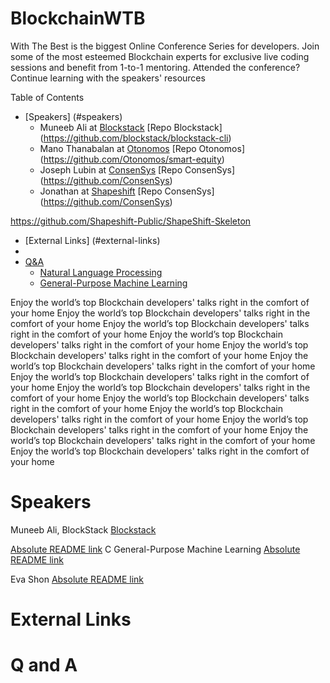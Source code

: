 # BlockchainWTB

With The Best is the biggest Online Conference Series for developers.
Join some of the most esteemed Blockchain experts for exclusive live coding sessions and benefit from 1-to-1 mentoring.
Attended the conference? Continue learning with the speakers' resources

Table of Contents
 
- [Speakers] (#speakers) 
  - Muneeb Ali at [Blockstack](https://blockstack.org)
[Repo Blockstack] (https://github.com/blockstack/blockstack-cli)
  - Mano Thanabalan at [Otonomos](https://otonomos.com)
[Repo Otonomos] (https://github.com/Otonomos/smart-equity)
  - Joseph Lubin at [ConsenSys](https://consensys.net/)
[Repo ConsenSys] (https://github.com/ConsenSys)
  - Jonathan at [Shapeshift](https://shapeshift.io/)
[Repo ConsenSys] (https://github.com/ConsenSys)



https://github.com/Shapeshift-Public/ShapeShift-Skeleton
- [External Links] (#external-links)
- 
- [Q&A](#qandA)
    - [Natural Language Processing](#clojure-nlp)
    - [General-Purpose Machine Learning](#clojure-general-purpose)

Enjoy the world’s top Blockchain developers' talks right in the comfort of your home
Enjoy the world’s top Blockchain developers' talks right in the comfort of your home
Enjoy the world’s top Blockchain developers' talks right in the comfort of your home
Enjoy the world’s top Blockchain developers' talks right in the comfort of your home
Enjoy the world’s top Blockchain developers' talks right in the comfort of your home
Enjoy the world’s top Blockchain developers' talks right in the comfort of your home
Enjoy the world’s top Blockchain developers' talks right in the comfort of your home
Enjoy the world’s top Blockchain developers' talks right in the comfort of your home
Enjoy the world’s top Blockchain developers' talks right in the comfort of your home
Enjoy the world’s top Blockchain developers' talks right in the comfort of your home
Enjoy the world’s top Blockchain developers' talks right in the comfort of your home
Enjoy the world’s top Blockchain developers' talks right in the comfort of your home
Enjoy the world’s top Blockchain developers' talks right in the comfort of your home

# Speakers
Muneeb Ali, BlockStack [Blockstack](https://blockstack.org)

[Absolute README link](https://github.com/eshon/conference/blob/master/README.md)
    C
        General-Purpose Machine Learning
[Absolute README link](https://github.com/eshon/conference/blob/master/README.md)

Eva Shon
[Absolute README link](https://github.com/eshon/conference/blob/master/README.md)

# External Links




# Q and A
